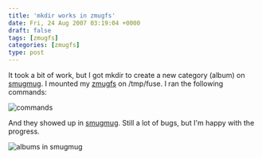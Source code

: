 ```yaml
---
title: 'mkdir works in zmugfs'
date: Fri, 24 Aug 2007 03:19:04 +0000
draft: false
tags: [zmugfs]
categories: [zmugfs]
type: post
---
```


It took a bit of work, but I got mkdir to create a new category (album) on [smugmug](http://www.smugmug.com). I mounted my [zmugfs](http://sm-photo-tool.svn.sourceforge.net/viewvc/sm-photo-tool/trunk/zmugfs/src/zmugfs.py?revision=48&view=markup) on /tmp/fuse. I ran the following commands:

![commands](http://zeusville.files.wordpress.com/2007/08/commands.png)

And they showed up in [smugmug](http://www.smugmug.com). Still a lot of bugs, but I'm happy with the progress.

![albums in smugmug](http://zeusville.files.wordpress.com/2007/08/mkdir.png)